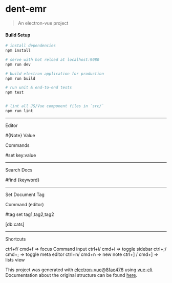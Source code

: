 # dent-emr

> An electron-vue project

#### Build Setup

``` bash
# install dependencies
npm install

# serve with hot reload at localhost:9080
npm run dev

# build electron application for production
npm run build

# run unit & end-to-end tests
npm test


# lint all JS/Vue component files in `src/`
npm run lint

```

---

Editor

#{Note} Value


Commands


#set key:value


___

Search Docs

#find {keyword}


____________________

Set Document Tag 

Command (editor)

#tag set tag1,tag2,tag2 

[db:cats]


_______________________________

Shortcuts

ctrl+f/ cmd+f => focus Command input
ctrl+i/ cmd+i => toggle sidebar
ctrl+;/ cmd+; => toggle meta editor
ctrl+n/ cmd+n => new note 
ctrl+] / cmd+] => lists view









This project was generated with [electron-vue](https://github.com/SimulatedGREG/electron-vue)@[8fae476](https://github.com/SimulatedGREG/electron-vue/tree/8fae4763e9d225d3691b627e83b9e09b56f6c935) using [vue-cli](https://github.com/vuejs/vue-cli). Documentation about the original structure can be found [here](https://simulatedgreg.gitbooks.io/electron-vue/content/index.html).
